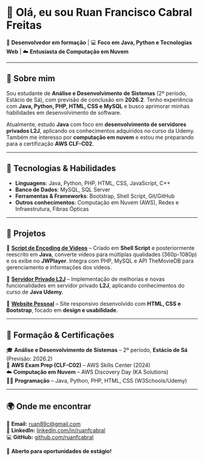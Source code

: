 # 👋 Olá, eu sou Ruan Francisco Cabral Freitas  

🎯 **Desenvolvedor em formação** | 💻 **Foco em Java, Python e Tecnologias Web** | ☁️ **Entusiasta de Computação em Nuvem**  

---

## 📌 Sobre mim  

Sou estudante de **Análise e Desenvolvimento de Sistemas** (2º período, Estácio de Sá), com previsão de conclusão em **2026.2**. Tenho experiência com **Java, Python, PHP, HTML, CSS e MySQL** e busco aprimorar minhas habilidades em desenvolvimento de software.  

Atualmente, estudo **Java** com foco em **desenvolvimento de servidores privados L2J**, aplicando os conhecimentos adquiridos no curso da Udemy. Também me interesso por **computação em nuvem** e estou me preparando para a certificação **AWS CLF-C02**.  

---

## 🚀 Tecnologias & Habilidades  

- **Linguagens**: Java, Python, PHP, HTML, CSS, JavaScript, C++  
- **Banco de Dados**: MySQL, SQL Server  
- **Ferramentas & Frameworks**: Bootstrap, Shell Script, Git/GitHub  
- **Outros conhecimentos**: Computação em Nuvem (AWS), Redes e Infraestrutura, Fibras Ópticas  

---

## 📌 Projetos  

🔹 **[Script de Encoding de Vídeos](#)** – Criado em **Shell Script** e posteriormente reescrito em **Java**, converte vídeos para múltiplas qualidades (360p-1080p) e os exibe no **JWPlayer**. Integra com PHP, MySQL e API TheMovieDB para gerenciamento e informações dos vídeos.  

🔹 **[Servidor Privado L2J](#)** – Implementação de melhorias e novas funcionalidades em servidor privado **L2J**, aplicando conhecimentos do curso de **Java Udemy**.  

🔹 **[Website Pessoal](#)** – Site responsivo desenvolvido com **HTML, CSS e Bootstrap**, focado em **design e usabilidade**.  

---

## 📜 Formação & Certificações  

🎓 **Análise e Desenvolvimento de Sistemas** – 2º período, **Estácio de Sá** (Previsão: 2026.2)  
📜 **AWS Exam Prep (CLF-C02)** – AWS Skills Center (2024)  
☁️ **Computação em Nuvem** – AWS Discovery Day (KA Solutions)  
👨‍💻 **Programação** – Java, Python, PHP, HTML, CSS (W3Schools/Udemy)  

---

## 🌍 Onde me encontrar  

📧 **Email:** ruan89c@gmail.com  
🔗 **LinkedIn:** [linkedin.com/in/ruanfcabral](https://www.linkedin.com/in/ruanfcabral/)  
💻 **GitHub:** [github.com/ruanfcabral](https://github.com/ruanfcabral/)  

🚀 **Aberto para oportunidades de estágio!**  
